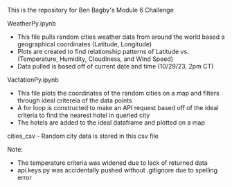 This is the repository for Ben Bagby's Module 6 Challenge

  WeatherPy.ipynb
  
  - This file pulls random cities weather data from around the world based a geographical coordinates (Latitude, Longitude)
  - Plots are created to find relationship patterns of Latitude vs. (Temperature, Humidity, Cloudiness, and Wind Speed)
  - Data pulled is based off of current date and time (10/29/23, 2pm CT)

  VactationPy.ipynb
  
  - This file plots the coordinates of the random cities on a map and filters through ideal critereia of the data points
  - A for loop is constructed to make an API request based off of the ideal criteria to find the nearest hotel in queried city
  - The hotels are added to the ideal dataframe and plotted on a map

  cities_csv
    - Random city data is stored in this csv file

  Note: 
   - The temperature criteria was widened due to lack of returned data
   - api.keys.py was accidentally pushed without .gitignore due to spelling error
